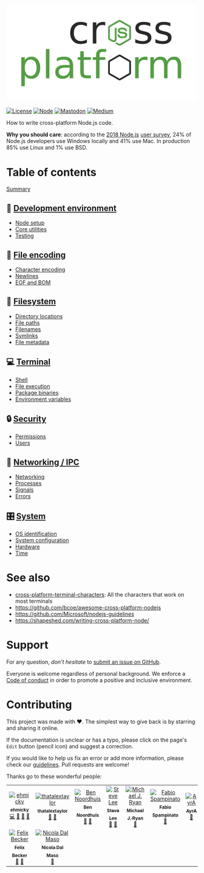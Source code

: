 <picture>
  <source media="(prefers-color-scheme: dark)" srcset="https://raw.githubusercontent.com/ehmicky/design/main/cross-platform-nodejs/cross-platform-nodejs_dark.svg"/>
  <img alt="cross-platform-nodejs logo" src="https://raw.githubusercontent.com/ehmicky/design/main/cross-platform-nodejs/cross-platform-nodejs.svg" width="500"/>
</picture>

[![License](https://img.shields.io/badge/-CC%20BY%204.0-808080?logo=creativecommons&colorA=404040&logoColor=66cc33)](https://creativecommons.org/licenses/by/4.0/)
[![Node](https://img.shields.io/badge/-Node.js-808080?logo=node.js&colorA=404040&logoColor=66cc33)](https://www.npmjs.com/package/cross-platform-node-guide)
[![Mastodon](https://img.shields.io/badge/-Mastodon-808080.svg?logo=mastodon&colorA=404040&logoColor=9590F9)](https://fosstodon.org/@ehmicky)
[![Medium](https://img.shields.io/badge/-Medium-808080.svg?logo=medium&colorA=404040)](https://medium.com/@ehmicky)

How to write cross-platform Node.js code.

**Why you should care**: according to the
[2018 Node.js](https://nodejs.org/en/user-survey-report/#Primary-OS-Distro)
[user survey](https://nodejs.org/en/user-survey-report/2018-nodejs-user-survey-raw-data.xlsx),
24% of Node.js developers use Windows locally and 41% use Mac. In production 85%
use Linux and 1% use BSD.

# Table of contents

[Summary](https://raw.githubusercontent.com/ehmicky/cross-platform-node-guide/main/docs/summary.md)

## 🤖 [Development environment](https://raw.githubusercontent.com/ehmicky/cross-platform-node-guide/main/docs/1_development_environment/README.md)

- [Node setup](https://raw.githubusercontent.com/ehmicky/cross-platform-node-guide/main/docs/1_development_environment/node_setup.md)
- [Core utilities](https://raw.githubusercontent.com/ehmicky/cross-platform-node-guide/main/docs/1_development_environment/core_utilities.md)
- [Testing](https://raw.githubusercontent.com/ehmicky/cross-platform-node-guide/main/docs/1_development_environment/testing.md)

## 📝 [File encoding](https://raw.githubusercontent.com/ehmicky/cross-platform-node-guide/main/docs/2_file_encoding/README.md)

- [Character encoding](https://raw.githubusercontent.com/ehmicky/cross-platform-node-guide/main/docs/2_file_encoding/character_encoding.md)
- [Newlines](https://raw.githubusercontent.com/ehmicky/cross-platform-node-guide/main/docs/2_file_encoding/newlines.md)
- [EOF and BOM](https://raw.githubusercontent.com/ehmicky/cross-platform-node-guide/main/docs/2_file_encoding/eof_bom.md)

## 📂 [Filesystem](https://raw.githubusercontent.com/ehmicky/cross-platform-node-guide/main/docs/3_filesystem/README.md)

- [Directory locations](https://raw.githubusercontent.com/ehmicky/cross-platform-node-guide/main/docs/3_filesystem/directory_locations.md)
- [File paths](https://raw.githubusercontent.com/ehmicky/cross-platform-node-guide/main/docs/3_filesystem/file_paths.md)
- [Filenames](https://raw.githubusercontent.com/ehmicky/cross-platform-node-guide/main/docs/3_filesystem/filenames.md)
- [Symlinks](https://raw.githubusercontent.com/ehmicky/cross-platform-node-guide/main/docs/3_filesystem/symlinks.md)
- [File metadata](https://raw.githubusercontent.com/ehmicky/cross-platform-node-guide/main/docs/3_filesystem/file_metadata.md)

## 💻 [Terminal](https://raw.githubusercontent.com/ehmicky/cross-platform-node-guide/main/docs/4_terminal/README.md)

- [Shell](https://raw.githubusercontent.com/ehmicky/cross-platform-node-guide/main/docs/4_terminal/shell.md)
- [File execution](https://raw.githubusercontent.com/ehmicky/cross-platform-node-guide/main/docs/4_terminal/file_execution.md)
- [Package binaries](https://raw.githubusercontent.com/ehmicky/cross-platform-node-guide/main/docs/4_terminal/package_binaries.md)
- [Environment variables](https://raw.githubusercontent.com/ehmicky/cross-platform-node-guide/main/docs/4_terminal/environment_variables.md)

## 🔒 [Security](https://raw.githubusercontent.com/ehmicky/cross-platform-node-guide/main/docs/5_security/README.md)

- [Permissions](https://raw.githubusercontent.com/ehmicky/cross-platform-node-guide/main/docs/5_security/permissions.md)
- [Users](https://raw.githubusercontent.com/ehmicky/cross-platform-node-guide/main/docs/5_security/users.md)

## 📡 [Networking / IPC](https://raw.githubusercontent.com/ehmicky/cross-platform-node-guide/main/docs/6_networking_ipc/README.md)

- [Networking](https://raw.githubusercontent.com/ehmicky/cross-platform-node-guide/main/docs/6_networking_ipc/networking.md)
- [Processes](https://raw.githubusercontent.com/ehmicky/cross-platform-node-guide/main/docs/6_networking_ipc/processes.md)
- [Signals](https://raw.githubusercontent.com/ehmicky/cross-platform-node-guide/main/docs/6_networking_ipc/signals.md)
- [Errors](https://raw.githubusercontent.com/ehmicky/cross-platform-node-guide/main/docs/6_networking_ipc/errors.md)

## 🎛️ [System](https://raw.githubusercontent.com/ehmicky/cross-platform-node-guide/main/docs/7_system/README.md)

- [OS identification](https://raw.githubusercontent.com/ehmicky/cross-platform-node-guide/main/docs/7_system/os_identification.md)
- [System configuration](https://raw.githubusercontent.com/ehmicky/cross-platform-node-guide/main/docs/7_system/system_configuration.md)
- [Hardware](https://raw.githubusercontent.com/ehmicky/cross-platform-node-guide/main/docs/7_system/hardware.md)
- [Time](https://raw.githubusercontent.com/ehmicky/cross-platform-node-guide/main/docs/7_system/time.md)

# See also

- [cross-platform-terminal-characters](https://github.com/ehmicky/cross-platform-terminal-characters):
  All the characters that work on most terminals
- https://github.com/bcoe/awesome-cross-platform-nodejs
- https://github.com/Microsoft/nodejs-guidelines
- https://shapeshed.com/writing-cross-platform-node/

# Support

For any question, _don't hesitate_ to [submit an issue on GitHub](../../issues).

Everyone is welcome regardless of personal background. We enforce a
[Code of conduct](https://raw.githubusercontent.com/ehmicky/cross-platform-node-guide/main/CODE_OF_CONDUCT.md) in order to promote a positive and
inclusive environment.

# Contributing

This project was made with ❤️. The simplest way to give back is by starring and
sharing it online.

If the documentation is unclear or has a typo, please click on the page's `Edit`
button (pencil icon) and suggest a correction.

If you would like to help us fix an error or add more information, please check
our [guidelines](https://raw.githubusercontent.com/ehmicky/cross-platform-node-guide/main/CONTRIBUTING.md). Pull requests are welcome!

Thanks go to these wonderful people:

<!-- ALL-CONTRIBUTORS-LIST:START -->
<!-- prettier-ignore -->
<table>
  <tr>
    <td align="center"><a href="https://fosstodon.org/@ehmicky"><img src="https://avatars2.githubusercontent.com/u/8136211?v=4" width="100px;" alt="ehmicky"/><br /><sub><b>ehmicky</b></sub></a><br /><a href="https://github.com/ehmicky/cross-platform-node-guide/commits?author=ehmicky" title="Code">💻</a> <a href="#design-ehmicky" title="Design">🎨</a> <a href="#ideas-ehmicky" title="Ideas, Planning, & Feedback">🤔</a> <a href="https://github.com/ehmicky/cross-platform-node-guide/commits?author=ehmicky" title="Documentation">📖</a></td>
    <td align="center"><a href="https://github.com/thatalextaylor"><img src="https://avatars3.githubusercontent.com/u/1481643?v=4" width="100px;" alt="thatalextaylor"/><br /><sub><b>thatalextaylor</b></sub></a><br /><a href="#ideas-thatalextaylor" title="Ideas, Planning, & Feedback">🤔</a> <a href="https://github.com/ehmicky/cross-platform-node-guide/commits?author=thatalextaylor" title="Documentation">📖</a></td>
    <td align="center"><a href="https://github.com/bnoordhuis"><img src="https://avatars0.githubusercontent.com/u/275871?v=4" width="100px;" alt="Ben Noordhuis"/><br /><sub><b>Ben Noordhuis</b></sub></a><br /><a href="#ideas-bnoordhuis" title="Ideas, Planning, & Feedback">🤔</a> <a href="https://github.com/ehmicky/cross-platform-node-guide/commits?author=bnoordhuis" title="Documentation">📖</a></td>
    <td align="center"><a href="https://github.com/OpenDirective"><img src="https://avatars2.githubusercontent.com/u/618922?v=4" width="100px;" alt="Steve Lee"/><br /><sub><b>Steve Lee</b></sub></a><br /><a href="#ideas-SteveALee" title="Ideas, Planning, & Feedback">🤔</a> <a href="#talk-SteveALee" title="Talks">📢</a></td>
    <td align="center"><a href="http://tracker1.info/"><img src="https://avatars3.githubusercontent.com/u/444316?v=4" width="100px;" alt="Michael J. Ryan"/><br /><sub><b>Michael J. Ryan</b></sub></a><br /><a href="#ideas-tracker1" title="Ideas, Planning, & Feedback">🤔</a></td>
    <td align="center"><a href="http://twitter.com/fabiospampinato"><img src="https://avatars1.githubusercontent.com/u/1812093?v=4" width="100px;" alt="Fabio Spampinato"/><br /><sub><b>Fabio Spampinato</b></sub></a><br /><a href="#ideas-fabiospampinato" title="Ideas, Planning, & Feedback">🤔</a></td>
    <td align="center"><a href="https://github.com/AyrA"><img src="https://avatars0.githubusercontent.com/u/1301960?v=4" width="100px;" alt="AyrA"/><br /><sub><b>AyrA</b></sub></a><br /><a href="#ideas-AyrA" title="Ideas, Planning, & Feedback">🤔</a></td>
  </tr>
  <tr>
    <td align="center"><a href="https://twitter.com/felixfbecker"><img src="https://avatars0.githubusercontent.com/u/10532611?v=4" width="100px;" alt="Felix Becker"/><br /><sub><b>Felix Becker</b></sub></a><br /><a href="https://github.com/ehmicky/cross-platform-node-guide/commits?author=felixfbecker" title="Documentation">📖</a> <a href="#ideas-felixfbecker" title="Ideas, Planning, & Feedback">🤔</a></td>
    <td align="center"><a href="https://github.com/niktekusho"><img src="https://avatars1.githubusercontent.com/u/18280135?v=4" width="100px;" alt="Nicola Dal Maso"/><br /><sub><b>Nicola Dal Maso</b></sub></a><br /><a href="#ideas-niktekusho" title="Ideas, Planning, & Feedback">🤔</a></td>
  </tr>
</table>

<!-- ALL-CONTRIBUTORS-LIST:END -->
